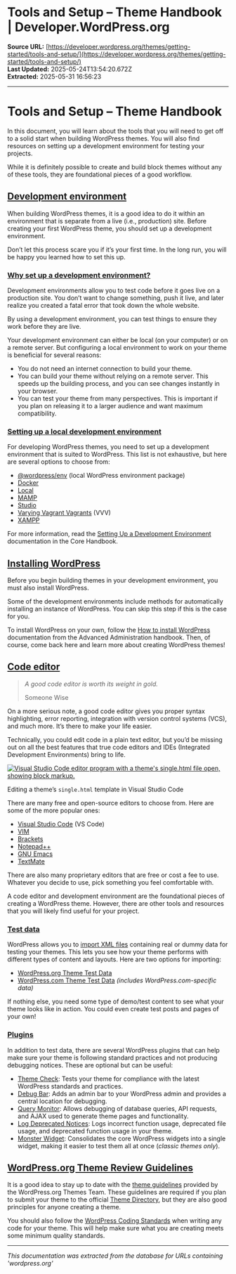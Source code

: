 # Tools and Setup – Theme Handbook | Developer.WordPress.org

**Source URL:** [https://developer.wordpress.org/themes/getting-started/tools-and-setup/](https://developer.wordpress.org/themes/getting-started/tools-and-setup/)  
**Last Updated:** 2025-05-24T13:54:20.672Z  
**Extracted:** 2025-05-31 16:56:23

---

# Tools and Setup – Theme Handbook

In this document, you will learn about the tools that you will need to get off to a solid start when building WordPress themes. You will also find resources on setting up a development environment for testing your projects. 

While it is definitely possible to create and build block themes without any of these tools, they are foundational pieces of a good workflow.

## [Development environment](#development-environment)

When building WordPress themes, it is a good idea to do it within an environment that is separate from a live (i.e., production) site. Before creating your first WordPress theme, you should set up a development environment.

Don’t let this process scare you if it’s your first time. In the long run, you will be happy you learned how to set this up.

### [Why set up a development environment?](#why-set-up-a-development-environment)

Development environments allow you to test code before it goes live on a production site. You don’t want to change something, push it live, and later realize you created a fatal error that took down the whole website. 

By using a development environment, you can test things to ensure they work before they are live.

Your development environment can either be local (on your computer) or on a remote server. But configuring a local environment to work on your theme is beneficial for several reasons:

*   You do not need an internet connection to build your theme.
*   You can build your theme without relying on a remote server. This speeds up the building process, and you can see changes instantly in your browser.
*   You can test your theme from many perspectives. This is important if you plan on releasing it to a larger audience and want maximum compatibility.

### [Setting up a local development environment](#setting-up-a-local-development-environment)

For developing WordPress themes, you need to set up a development environment that is suited to WordPress. This list is not exhaustive, but here are several options to choose from:

*   [@wordpress/env](https://developer.wordpress.org/block-editor/getting-started/devenv/get-started-with-wp-env/) (local WordPress environment package)
*   [Docker](https://www.docker.com/)
*   [Local](https://localwp.com/)
*   [MAMP](https://www.mamp.info/en/mamp/mac/)
*   [Studio](https://developer.wordpress.com/studio/)
*   [Varying Vagrant Vagrants](https://varyingvagrantvagrants.org/) (VVV)
*   [XAMPP](https://www.apachefriends.org/)

For more information, read the [Setting Up a Development Environment](https://make.wordpress.org/core/handbook/tutorials/installing-a-local-server/) documentation in the Core Handbook.

## [Installing WordPress](#installing-wordpress)

Before you begin building themes in your development environment, you must also install WordPress. 

Some of the development environments include methods for automatically installing an instance of WordPress. You can skip this step if this is the case for you.

To install WordPress on your own, follow the [How to install WordPress](https://developer.wordpress.org/advanced-administration/before-install/howto-install/) documentation from the Advanced Administration handbook. Then, of course, come back here and learn more about creating WordPress themes!

## [Code editor](#code-editor)

> _A good code editor is worth its weight in gold._
> 
> Someone Wise

On a more serious note, a good code editor gives you proper syntax highlighting, error reporting, integration with version control systems (VCS), and much more. It’s there to make your life easier.

Technically, you could edit code in a plain text editor, but you’d be missing out on all the best features that true code editors and IDEs (Integrated Development Environments) bring to life.

[![Visual Studio Code editor program with a theme's single.html file open, showing block markup.](https://i0.wp.com/developer.wordpress.org/files/2023/11/vs-code-editor.png?resize=2757%2C1497&ssl=1)](https://i0.wp.com/developer.wordpress.org/files/2023/11/vs-code-editor.png?ssl=1)

Editing a theme’s `single.html` template in Visual Studio Code

There are many free and open-source editors to choose from. Here are some of the more popular ones:

*   [Visual Studio Code](https://code.visualstudio.com/) (VS Code)
*   [VIM](https://www.vim.org/)
*   [Brackets](https://brackets.io/)
*   [Notepad++](https://notepad-plus-plus.org/)
*   [GNU Emacs](https://www.gnu.org/software/emacs/)
*   [TextMate](https://macromates.com/)

There are also many proprietary editors that are free or cost a fee to use. Whatever you decide to use, pick something you feel comfortable with.

A code editor and development environment are the foundational pieces of creating a WordPress theme. However, there are other tools and resources that you will likely find useful for your project.

### [Test data](#test-data)

WordPress allows you to [import XML files](https://wordpress.org/documentation/article/importing-content/) containing real or dummy data for testing your themes. This lets you see how your theme performs with different types of content and layouts. Here are two options for importing:

*   [WordPress.org Theme Test Data](https://codex.wordpress.org/Theme_Unit_Test)
*   [WordPress.com Theme Test Data](http://themetest.wordpress.com/) _(includes WordPress.com-specific data)_

If nothing else, you need some type of demo/test content to see what your theme looks like in action. You could even create test posts and pages of your own!

### [Plugins](#plugins)

In addition to test data, there are several WordPress plugins that can help make sure your theme is following standard practices and not producing debugging notices. These are optional but can be useful:

*   [Theme Check](https://wordpress.org/plugins/theme-check/): Tests your theme for compliance with the latest WordPress standards and practices.
*   [Debug Bar](https://wordpress.org/plugins/debug-bar/): Adds an admin bar to your WordPress admin and provides a central location for debugging.
*   [Query Monitor](https://wordpress.org/plugins/query-monitor/): Allows debugging of database queries, API requests, and AJAX used to generate theme pages and functionality.
*   [Log Deprecated Notices](https://wordpress.org/plugins/log-deprecated-notices/): Logs incorrect function usage, deprecated file usage, and deprecated function usage in your theme.
*   [Monster Widget](https://wordpress.org/plugins/monster-widget/): Consolidates the core WordPress widgets into a single widget, making it easier to test them all at once (_classic themes only_).

## [WordPress.org Theme Review Guidelines](#wordpress-org-theme-review-guidelines)

It is a good idea to stay up to date with the [theme guidelines](https://make.wordpress.org/themes/handbook/review/required/) provided by the WordPress.org Themes Team. These guidelines are required if you plan to submit your theme to the official [Theme Directory](https://wordpress.org/themes), but they are also good principles for anyone creating a theme.

You should also follow the [WordPress Coding Standards](https://make.wordpress.org/core/handbook/best-practices/coding-standards/) when writing any code for your theme. This will help make sure what you are creating meets some minimum quality standards.

---

*This documentation was extracted from the database for URLs containing 'wordpress.org'*
